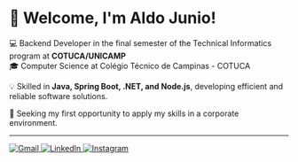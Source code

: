 # 👋 Welcome, I'm Aldo Junio!

💻 Backend Developer in the final semester of the Technical Informatics program at **COTUCA/UNICAMP**  
🎓 Computer Science at Colégio Técnico de Campinas - COTUCA  

💡 Skilled in **Java, Spring Boot, .NET, and Node.js**, developing efficient and reliable software solutions.  

🚀 Seeking my first opportunity to apply my skills in a corporate environment.  

---

<p align="left">
  <a href="mailto:aldinho2307@gmail.com" target="_blank">
    <img src="https://img.shields.io/badge/Gmail-D14836?style=for-the-badge&logo=gmail&logoColor=white" alt="Gmail"/>
  </a>
  <a href="https://linkedin.com/in/seu-perfil" target="_blank">
    <img src="https://img.shields.io/badge/LinkedIn-0077B5?style=for-the-badge&logo=linkedin&logoColor=white" alt="LinkedIn"/>
  </a>
  <a href="https://instagram.com/aldoestima" target="_blank">
    <img src="https://img.shields.io/badge/Instagram-E4405F?style=for-the-badge&logo=instagram&logoColor=white" alt="Instagram"/>
  </a>
</p>
